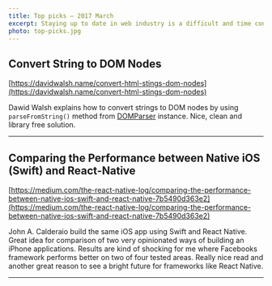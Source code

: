 ```yaml
---
title: Top picks — 2017 March
excerpt: Staying up to date in web industry is a difficult and time consuming task. I would like to share with you my top finds from the past month.
photo: top-picks.jpg
---
```


## Convert String to DOM Nodes

[https://davidwalsh.name/convert-html-stings-dom-nodes](https://davidwalsh.name/convert-html-stings-dom-nodes)

Dawid Walsh explains how to convert strings to DOM nodes by using `parseFromString()` method from [DOMParser](https://developer.mozilla.org/en-US/docs/Web/API/DOMParser) instance. Nice, clean and library free solution.

- - -

## Comparing the Performance between Native iOS (Swift) and React-Native

[https://medium.com/the-react-native-log/comparing-the-performance-between-native-ios-swift-and-react-native-7b5490d363e2](https://medium.com/the-react-native-log/comparing-the-performance-between-native-ios-swift-and-react-native-7b5490d363e2)

John A. Calderaio build the same iOS app using Swift and React Native. Great idea for comparison of two very opinionated ways of building an iPhone applications. Results are kind of shocking for me where Facebooks framework performs better on two of four tested areas. Really nice read and another great reason to see a bright future for frameworks like React Native.

- - -

##
